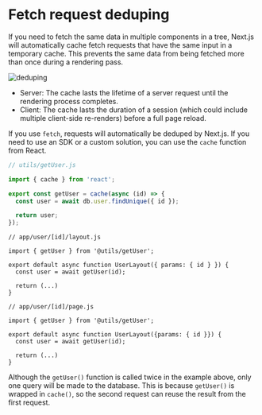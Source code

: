 # Fetch request deduping
If you need to fetch the same data in multiple components in a tree, Next.js will automatically cache fetch requests that have the same input in a temporary cache. This prevents the same data from being fetched more than once during a rendering pass.

![deduping](https://assets.vercel.com/image/upload/f_auto,q_100,w_1600/v1673006076/nextjs-docs/darkmode/deduplicated-fetch-requests.png)

* Server: The cache lasts the lifetime of a server request until the rendering process completes.
* Client: The cache lasts the duration of a session (which could include multiple client-side re-renders) before a full page reload.

If you use `fetch`, requests will automatically be deduped by Next.js. If you need to use an SDK or a custom solution, you can use the `cache` function from React.


```ts
// utils/getUser.js

import { cache } from 'react';

export const getUser = cache(async (id) => {
  const user = await db.user.findUnique({ id });

  return user;
});
```

```tsx
// app/user/[id]/layout.js

import { getUser } from '@utils/getUser';

export default async function UserLayout({ params: { id } }) {
  const user = await getUser(id);

  return (...)
}
```

```tsx
// app/user/[id]/page.js

import { getUser } from '@utils/getUser';

export default async function UserLayout({params: { id }}) {
  const user = await getUser(id);

  return (...)
}
```

Although the `getUser()` function is called twice in the example above, only one query will be made to the database. This is because `getUser()` is wrapped in `cache()`, so the second request can reuse the result from the first request.
